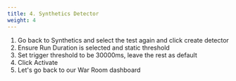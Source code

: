 ```yaml
---
title: 4. Synthetics Detector
weight: 4
---
```


1. Go back to Synthetics and select the test again and click create detector
2. Ensure Run Duration is selected and static threshold
3. Set trigger threshold to be 30000ms, leave the rest as default
4. Click Activate
5. Let's go back to our War Room dashboard
